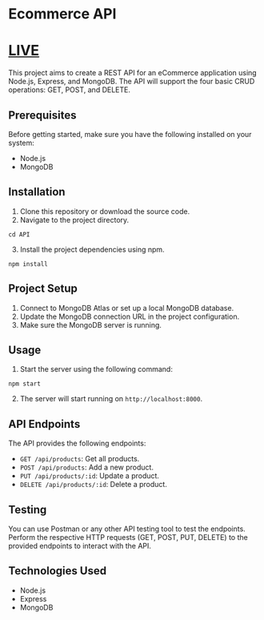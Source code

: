 # Ecommerce API
# <a href="https://outrageous-hosiery-bass.cyclic.app/product">LIVE</a>


This project aims to create a REST API for an eCommerce application using Node.js, Express, and MongoDB. The API will support the four basic CRUD operations: GET, POST, and DELETE.

## Prerequisites

Before getting started, make sure you have the following installed on your system:

- Node.js
- MongoDB

## Installation

1. Clone this repository or download the source code.
2. Navigate to the project directory.

```
cd API
```

3. Install the project dependencies using npm.

```
npm install
```

## Project Setup

1. Connect to MongoDB Atlas or set up a local MongoDB database.
2. Update the MongoDB connection URL in the project configuration.
3. Make sure the MongoDB server is running.

## Usage

1. Start the server using the following command:

```
npm start
```

2. The server will start running on `http://localhost:8000`.

## API Endpoints

The API provides the following endpoints:

- `GET /api/products`: Get all products.
- `POST /api/products`: Add a new product.
- `PUT /api/products/:id`: Update a product.
- `DELETE /api/products/:id`: Delete a product.

## Testing

You can use Postman or any other API testing tool to test the endpoints. Perform the respective HTTP requests (GET, POST, PUT, DELETE) to the provided endpoints to interact with the API.

## Technologies Used

- Node.js
- Express
- MongoDB
